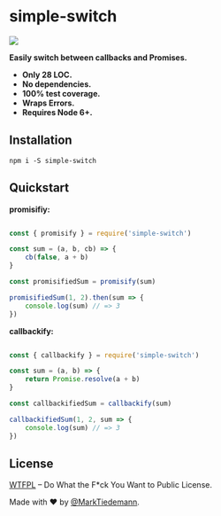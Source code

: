 
# simple-switch

[![](https://travis-ci.org/marktiedemann/simple-switch.svg?branch=master)](https://travis-ci.org/marktiedemann/simple-switch)

**Easily switch between callbacks and Promises.**

- **Only 28 LOC.**
- **No dependencies.**
- **100% test coverage.**
- **Wraps Errors.**
- **Requires Node 6+.**

## Installation

```
npm i -S simple-switch
```

## Quickstart

**promisifiy:**

```javascript

const { promisify } = require('simple-switch')

const sum = (a, b, cb) => {
    cb(false, a + b)
}

const promisifiedSum = promisify(sum)

promisifiedSum(1, 2).then(sum => {
    console.log(sum) // => 3
})

```

**callbackify:**

```javascript

const { callbackify } = require('simple-switch')

const sum = (a, b) => {
    return Promise.resolve(a + b)
}

const callbackifiedSum = callbackify(sum)

callbackifiedSum(1, 2, sum => {
    console.log(sum) // => 3
})

```

## License

[WTFPL](http://www.wtfpl.net/) – Do What the F*ck You Want to Public License.

Made with :heart: by [@MarkTiedemann](https://twitter.com/MarkTiedemannDE).
